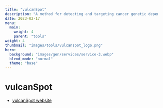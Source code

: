 ```yaml
---
title: "vulcanSpot"
description: "A method for detecting and targeting cancer genetic dependencies."
date: 2023-02-17
menu:
  main:
    weight: 4
    parent: "tools"
weight: 4
thumbnail: "images/tools/vulcanspot_logo.png"
hero:
  background: "images/gen/services/service-3.webp"
  blend_mode: "normal"
  theme: "base"
---
```


# vulcanSpot

- [vulcanSpot website](http://vulcanspot.org/)


